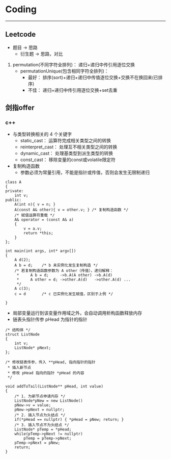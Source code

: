 # Coding
--------
## Leetcode
- 题目 -> 思路
	- 衍生题 -> 思路，对比
1. permutation(不同字符全排列)： 递归+递归中传引用逐位交换
	- permutationUnique(包含相同字符全排列)： 
		- 最好： 排序(sort)+递归+递归中传值逐位交换+交换不在换回来(已排序)
		- 不佳： 递归+递归中传引用逐位交换+set去重

## 剑指offer
### c++
- 与类型转换相关的 4 个关键字
	- static_cast： 运算符完成相关类型之间的转换　
	- reinterpret_cast： 处理互不相关类型之间的转换
	- dynamic_cast： 处理基类型到派生类型的转换
	- const_cast： 移除变量的const或volatile限定符
- 复制构造函数
	- 参数必须为常量引用，不能是指针或传值，否则会发生无限制递归
```
class A
{
private:
	int v;
public:
	A(int n){ v = n; }
	A(const A& other){ v = other.v; } /* 复制构造函数 */
	/* 赋值运算符重载 */
	A& operator = (const A& a)
	{
		v = a.v;
		return *this;
	}
};

int main(int args, int* argv[])
{
	A d(2);
	A b = d;	/* b 未实例化发生复制构造 */
	/* 若复制构造函数参数为 A other（传值），递归解释：
     *     A b = d;		->b.A(A other) ->b.A(d)  
     *     A other = d; ->other.A(d)   ->other.A(d) ...
	 */
	A c(3);		
	c = d		/* c 已实例化发生赋值，区别于上例 */

}
```
- 局部变量运行到该变量作用域之外，会自动调用析构函数释放内存
- 链表头指针传参	pHead 为指针的指针
```
/* 结构体 */
struct ListNode
{
	int v;
	ListNode* pNext;
};

/* 修改链表传参，传入 **pHead, 指向指针的指针
 * 插入新节点 
 * 修改 pHead 指向的指针 *pHead 的内容
 */ 

void addToTail(ListNode** pHead, int value)
{
	/* 1. 为新节点申请内存 */
	ListNode*pNew = new ListNode()
	pNew->v = value;
	pNew->pNext = nullptr;
	/* 2. 插入节点为头结点 */
	if(*pHead == nullptr) { *pHead = pNew; return; }
	/* 3. 插入节点不为头结点 */
	ListNode* pTemp = *pHead;
	while(pTemp->pNext != nullptr)
		pTemp = pTemp->pNext;
	pTemp->pNext = pNew;
	return;
}

```


